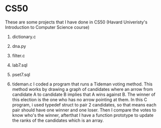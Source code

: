 # CS50
These are some projects that I have done in CS50 (Havard Univeristy's Introduction to Computer Science course)
  1. dictionary.c
      
  2. dna.py
  4. filter.c
  5. lab7.sql
  6. pset7.sql
  7. tideman.c
     I coded a program that runs a Tideman voting method. This method works by drawing a graph of candidates where an arrow from candidate A to candidate B implies that A wins against B. The winner of this election is the one who has no arrow pointing at them. In this C program, i used typedef struct to pair 2 candidates, so that means each pair should have one winner and one loser. Then I compare the votes to know who's the winner, afterthat I have a function prototype to update the ranks of the candidates which is an array.  
